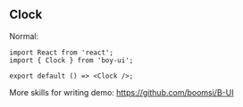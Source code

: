 ## Clock

Normal:

```tsx
import React from 'react';
import { Clock } from 'boy-ui';

export default () => <Clock />;
```

More skills for writing demo: https://github.com/boomsi/B-UI
